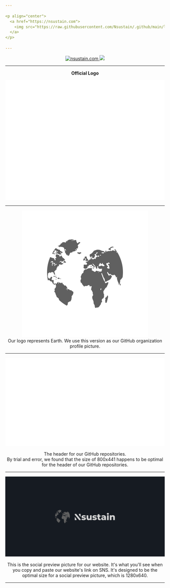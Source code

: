 ```yaml
---

<p align="center">
  <a href="https://nsustain.com">
    <img src="https://raw.githubusercontent.com/Nsustain/.github/main/logo/logo_github.png" width="350">
  </a>
</p>

---
```


<p align="center">
  <a href="https://github.com/Nsustain/nsustain.com">
    <img alt="nsustain.com" src="https://img.shields.io/badge/GitHub-nsustain.com-brightgreen">
  </a>
  <a href="https://github.com/Nsustain/nsustain.com/blob/main/LICENSE">
    <img src="https://badgen.net/github/license/Nsustain/.github">
  </a>
</p>

---

<p align="center">
  <b>Official Logo</b>
</p>

![logo](./logo/logo.svg)

---

<p align="center">
  <img src="./logo/logo_bare.svg" width="400"><br>
  Our logo represents Earth.
  We use this version as our GitHub organization
  profile picture.
</p>

---

![logo_github](./logo/logo_github.svg)

<p align="center">
  The header for our GitHub repositories.<br>
  By trial and error, we found that the size
  of 800x441 happens to be optimal for the header of
  our GitHub repositories.
</p>

---

![logo_1280x640](./logo/logo_1280x640.svg)

<p align="center">
  This is the social preview picture for our website.
  It's what you'll see when you copy and paste
  our website's link on SNS.
  It's designed to be the optimal
  size for a social preview picture,
  which is 1280x640.
</p>

---

<br>
<br>
<br>
